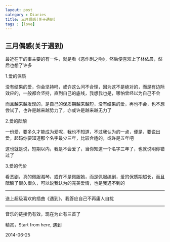 ```yaml
---
layout: post
category : Diaries
title: 三月偶感(关于遇到)
tags : [love]
---
```

## 三月偶感(关于遇到) ##

最近在干的事主要的有一件，就是看《恶作剧之吻》，然后便喜欢上了林依晨，然后也想了许多

 

1.爱的保质

没有结果的爱，你会坚持吗，或许这么问不合理，因为这不是绝对的，而是有边际效应的，一般都会坚持，直到自己的底线，我想我也是，哪怕曾经以为自己不会

 

而且越来越发现的，是自己的保质期越来越短，没有结果的爱，再也不会，也不想尝试了，也许是越来越势力了，亦或许是越来越无力了

 

2.爱的酝酿

一份爱，要多久才能成为爱呢，我也不知道，不过我认为的一点，便是，要说出爱，起码你要知道那个名字最少三年，比较合适的，或许是五年吧

 

这也就是说，短期以内，我是不会爱了，当你知道一个名字三年了，也就说明你错过了

 

3.爱的代价

看恶剧，真的佩服湘琴，或许不是佩服她，而是佩服编剧，爱的保质期超长，而且酝酿了很久很久，可以说我认为的完美爱情，也是我遇不到的

 

 

---


送上超级喜欢的插曲《遇到》，我答应自己不再庸人自扰

---

音乐的链接仍有效，现在为止有三首了

精灵，Start from here, 遇到

2014-06-25